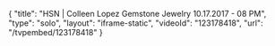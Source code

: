 {
    "title": "HSN | Colleen Lopez Gemstone Jewelry 10.17.2017 - 08 PM",
    "type": "solo",
    "layout": "iframe-static",
    "videoId": "123178418",
    "url": "\/tvpembed\/123178418"
}